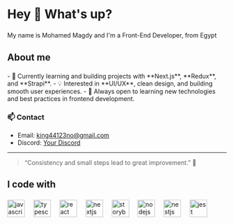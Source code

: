 <h1 align="left">Hey 👋 What's up?</h1>

###

<p align="left">My name is Mohamed Magdy and I'm a Front-End Developer, from Egypt</p>

###

<h2 align="left">About me</h2>

###

<p align="left">
- 🌱 Currently learning and building projects with **Next.js**, **Redux**, and **Strapi**.
- 💡 Interested in **UI/UX**, clean design, and building smooth user experiences.
- 🚀 Always open to learning new technologies and best practices in frontend development.

### 📫 Contact
- Email: [king44123no@gmail.com](mailto:king44123no@gmail.com)
- Discord: [Your Discord]((https://discord.com/invite/p7RJsu4ta5))

---

> “Consistency and small steps lead to great improvement.” 🚀
</p>

###

<h2 align="left">I code with</h2>

###

<div align="left">
  <img src="https://cdn.jsdelivr.net/gh/devicons/devicon/icons/javascript/javascript-original.svg" height="40" alt="javascript logo"  />
  <img width="12" />
  <img src="https://cdn.jsdelivr.net/gh/devicons/devicon/icons/typescript/typescript-original.svg" height="40" alt="typescript logo"  />
  <img width="12" />
  <img src="https://cdn.jsdelivr.net/gh/devicons/devicon/icons/react/react-original.svg" height="40" alt="react logo"  />
  <img width="12" />
  <img src="https://cdn.jsdelivr.net/gh/devicons/devicon/icons/nextjs/nextjs-original.svg" height="40" alt="nextjs logo"  />
  <img width="12" />
  <img src="https://cdn.jsdelivr.net/gh/devicons/devicon/icons/storybook/storybook-original.svg" height="40" alt="storybook logo"  />
  <img width="12" />
  <img src="https://cdn.jsdelivr.net/gh/devicons/devicon/icons/nodejs/nodejs-original.svg" height="40" alt="nodejs logo"  />
  <img width="12" />
  <img src="https://cdn.jsdelivr.net/gh/devicons/devicon/icons/nestjs/nestjs-original.svg" height="40" alt="nestjs logo"  />
  <img width="12" />
  <img src="https://cdn.jsdelivr.net/gh/devicons/devicon/icons/jest/jest-plain.svg" height="40" alt="jest logo"  />
</div>

###
